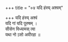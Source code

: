 +++
title = "०४ यदि हंस्य् अश्वम्"

+++
यदि हंस्य् अश्वं  
यदि गां यदि पूरुषम् ।  
सीसेन विध्यामस् त्वा  
यथा नो ऽसो अवीरहा ॥